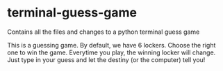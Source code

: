 # terminal-guess-game
Contains all the files and changes to a python terminal guess game

This is a guessing game. By default, we have 6 lockers. 
    Choose the right one to win the game. 
    Everytime you play, the winning locker will change.
    Just type in your guess and let the
    destiny (or the computer) tell you!


